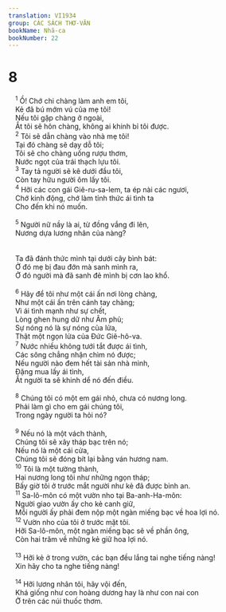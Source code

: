```yaml
---
translation: VI1934
group: CÁC SÁCH THƠ-VĂN
bookName: Nhã-ca 
bookNumber: 22
---
```


<div class="title"><h1>8</h1></div>
<span class="verse nha_8_1"> <sup>1</sup> Ồ! Chớ chi chàng làm anh em tôi, <br/> Kẻ đã bú mớm vú của mẹ tôi! <br/> Nếu tôi gặp chàng ở ngoài, <br/> Ắt tôi sẽ hôn chàng, không ai khinh bỉ tôi được. <br/></span>
<span class="verse nha_8_2"> <sup>2</sup> Tôi sẽ dẫn chàng vào nhà mẹ tôi! <br/> Tại đó chàng sẽ dạy dỗ tôi; <br/> Tôi sẽ cho chàng uống rượu thơm, <br/> Nước ngọt của trái thạch lựu tôi. <br/></span>
<span class="verse nha_8_3"> <sup>3</sup> Tay tả người sẽ kê dưới đầu tôi, <br/> Còn tay hữu người ôm lấy tôi. <br/></span>
<span class="verse nha_8_4"> <sup>4</sup> Hỡi các con gái Giê-ru-sa-lem, ta ép nài các ngươi, <br/> Chớ kinh động, chớ làm tỉnh thức ái tình ta <br/> Cho đến khi nó muốn. <br/> <br/></span>
<span class="verse nha_8_5"> <sup>5</sup> Người nữ nầy là ai, từ đồng vắng đi lên, <br/> Nương dựa lương nhân của nàng? <br/> <br/>  <br/> Ta đã đánh thức mình tại dưới cây bình bát: <br/> Ở đó mẹ bị đau đớn mà sanh mình ra, <br/> Ở đó người mà đã sanh đẻ mình bị cơn lao khổ. <br/> <br/></span>
<span class="verse nha_8_6"> <sup>6</sup> Hãy để tôi như một cái ấn nơi lòng chàng, <br/> Như một cái ấn trên cánh tay chàng; <br/> Vì ái tình mạnh như sự chết, <br/> Lòng ghen hung dữ như Âm phủ; <br/> Sự nóng nó là sự nóng của lửa, <br/> Thật một ngọn lửa của Đức Giê-hô-va. <br/></span>
<span class="verse nha_8_7"> <sup>7</sup> Nước nhiều không tưới tắt được ái tình, <br/> Các sông chẳng nhận chìm nó được; <br/> Nếu người nào đem hết tài sản nhà mình, <br/> Đặng mua lấy ái tình, <br/> Ắt người ta sẽ khinh dể nó đến điều. <br/> <br/></span>
<span class="verse nha_8_8"> <sup>8</sup> Chúng tôi có một em gái nhỏ, chưa có nương long. <br/> Phải làm gì cho em gái chúng tôi, <br/> Trong ngày người ta hỏi nó? <br/> <br/></span>
<span class="verse nha_8_9"> <sup>9</sup> Nếu nó là một vách thành, <br/> Chúng tôi sẽ xây tháp bạc trên nó; <br/> Nếu nó là một cái cửa, <br/> Chúng tôi sẽ đóng bít lại bằng ván hương nam. <br/></span>
<span class="verse nha_8_10"> <sup>10</sup> Tôi là một tường thành, <br/> Hai nương long tôi như những ngọn tháp; <br/> Bấy giờ tôi ở trước mắt người như kẻ đã được bình an. <br/></span>
<span class="verse nha_8_11"> <sup>11</sup> Sa-lô-môn có một vườn nho tại Ba-anh-Ha-môn: <br/> Người giao vườn ấy cho kẻ canh giữ, <br/> Mỗi người ấy phải đem nộp một ngàn miếng bạc về hoa lợi nó. <br/></span>
<span class="verse nha_8_12"> <sup>12</sup> Vườn nho của tôi ở trước mặt tôi. <br/> Hỡi Sa-lô-môn, một ngàn miếng bạc sẽ về phần ông, <br/> Còn hai trăm về những kẻ giữ hoa lợi nó. <br/> <br/></span>
<span class="verse nha_8_13"> <sup>13</sup> Hỡi kẻ ở trong vườn, các bạn đều lắng tai nghe tiếng nàng! <br/> Xin hãy cho ta nghe tiếng nàng! <br/> <br/></span>
<span class="verse nha_8_14"> <sup>14</sup> Hỡi lương nhân tôi, hãy vội đến, <br/> Khá giống như con hoàng dương hay là như con nai con <br/> Ở trên các núi thuốc thơm. <br/></span>
